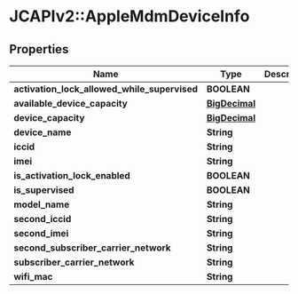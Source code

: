 # JCAPIv2::AppleMdmDeviceInfo

## Properties
Name | Type | Description | Notes
------------ | ------------- | ------------- | -------------
**activation_lock_allowed_while_supervised** | **BOOLEAN** |  | [optional] 
**available_device_capacity** | [**BigDecimal**](BigDecimal.md) |  | [optional] 
**device_capacity** | [**BigDecimal**](BigDecimal.md) |  | [optional] 
**device_name** | **String** |  | [optional] 
**iccid** | **String** |  | [optional] 
**imei** | **String** |  | [optional] 
**is_activation_lock_enabled** | **BOOLEAN** |  | [optional] 
**is_supervised** | **BOOLEAN** |  | [optional] 
**model_name** | **String** |  | [optional] 
**second_iccid** | **String** |  | [optional] 
**second_imei** | **String** |  | [optional] 
**second_subscriber_carrier_network** | **String** |  | [optional] 
**subscriber_carrier_network** | **String** |  | [optional] 
**wifi_mac** | **String** |  | [optional] 

